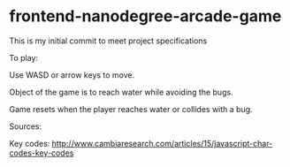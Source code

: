 frontend-nanodegree-arcade-game
===============================

This is my initial commit to meet project specifications

To play:

Use WASD or arrow keys to move.

Object of the game is to reach water while avoiding the bugs.

Game resets when the player reaches water or collides with a bug.



Sources:

Key codes: http://www.cambiaresearch.com/articles/15/javascript-char-codes-key-codes
